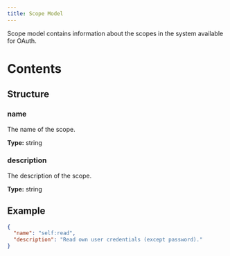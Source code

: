 ```yaml
---
title: Scope Model
---
```


Scope model contains information about the scopes in the system available for OAuth.

# Contents

<!-- toc -->

## Structure

### name

The name of the scope.

**Type:** string

### description

The description of the scope.

**Type:** string

## Example

```json
{
  "name": "self:read",
  "description": "Read own user credentials (except password)."
}
```

